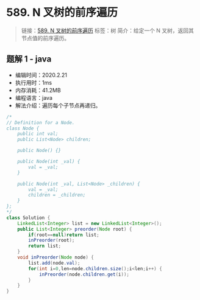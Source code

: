 # 589. N 叉树的前序遍历

> 链接：[589. N 叉树的前序遍历](https://leetcode-cn.com/problems/n-ary-tree-preorder-traversal/)
> 标签：树
> 简介：给定一个 N 叉树，返回其节点值的前序遍历。

## 题解 1 - java

- 编辑时间：2020.2.21
- 执行用时：1ms
- 内存消耗：41.2MB
- 编程语言：java
- 解法介绍：遍历每个子节点再递归。

```java
/*
// Definition for a Node.
class Node {
    public int val;
    public List<Node> children;

    public Node() {}

    public Node(int _val) {
        val = _val;
    }

    public Node(int _val, List<Node> _children) {
        val = _val;
        children = _children;
    }
};
*/
class Solution {
	LinkedList<Integer> list = new LinkedList<Integer>();
    public List<Integer> preorder(Node root) {
    	if(root==null)return list;
    	inPreorder(root);
		return list;
    }
    void inPreorder(Node node) {
    	list.add(node.val);
    	for(int i=0,len=node.children.size();i<len;i++) {
    		inPreorder(node.children.get(i));
    	}
    }
}
```
